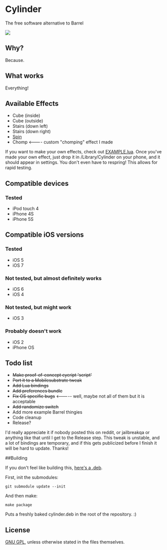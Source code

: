 # Cylinder

The free software alternative to Barrel

![](https://raw2.github.com/rweichler/cylinder/master/code.png)

## Why?

Because.

## What works

Everything!

## Available Effects

* Cube (inside)
* Cube (outside)
* Stairs (down left)
* Stairs (down right)
* [Spin](https://raw2.github.com/rweichler/cylinder/master/screenie.gif)
* Chomp &lt;---- custom "chomping" effect I made

If you want to make your own effects, check out
[EXAMPLE.lua](https://github.com/rweichler/cylinder/blob/master/tweak/scripts/EXAMPLE.lua).
Once you've made your own effect, just drop it in
/Library/Cylinder on your phone, and it should
appear in settings. You don't even have to respring!
This allows for rapid testing.


## Compatible devices

### Tested

* iPod touch 4
* iPhone 4S
* iPhone 5S

## Compatible iOS versions

### Tested

* iOS 5
* iOS 7

### Not tested, but almost definitely works

* iOS 6
* iOS 4

### Not tested, but might work

* iOS 3

### Probably doesn't work

* iOS 2
* iPhone OS

## Todo list

* ~~Make proof-of-concept cycript 'script'~~
* ~~Port it to a Mobilesubstrate tweak~~
* ~~Add Lua bindings~~
* ~~Add preferences bundle~~
* ~~Fix OS specific bugs~~ &lt;----- well, maybe not all of them but it is acceptable
* ~~Add randomize switch~~
* Add more example Barrel thingies
* Code cleanup
* Release?

I'd really appreciate it if nobody posted this on reddit,
or jailbreakqa or anything like that until I get to the
Release step. This tweak is unstable, and a lot of bindings
are temporary, and if this gets publicized before I finish
it will be hard to update. Thanks!

##Building

If you don't feel like building this, [here's a .deb](https://raw2.github.com/rweichler/cylinder/master/cylinder.deb).

First, init the submodules:

```
git submodule update --init
```

And then make:

```
make package
```

Puts a freshly baked cylinder.deb in the root of the repository. :)

## License

[GNU GPL](https://github.com/rweichler/cylinder/blob/master/LICENSE), unless otherwise stated in the files themselves.
